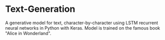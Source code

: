 # Text-Generation
A generative model for text, character-by-character using LSTM recurrent neural networks in Python with Keras.
Model is trained on the famous book "Alice in Wonderland".
